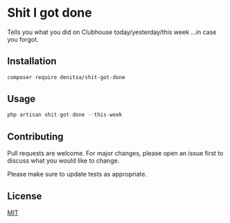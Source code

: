 # Shit I got done

Tells you what you did on Clubhouse today/yesterday/this week ...in case you forgot.

## Installation

```bash
composer require denitsa/shit-got-done
```

## Usage

```python
php artisan shit-got-done --this-week
```

## Contributing
Pull requests are welcome. For major changes, please open an issue first to discuss what you would like to change.

Please make sure to update tests as appropriate.

## License
[MIT](https://choosealicense.com/licenses/mit/)
